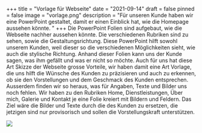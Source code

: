 +++
title = "Vorlage für Webseite"
date = "2021-09-14"
draft = false
pinned = false
image = "vorlage.png"
description = "Für unseren Kunde haben wir eine PowerPoint gestaltet, damit er einen Einblick hat, wie die Homepage aussehen könnte. "
+++
Die PowerPoint Folien sind aufgebaut, wie die Webseite nachher aussehen könnte. Die verschiedenen Rubriken sind zu sehen, sowie die Gestaltungsrichtung. Diese PowerPoint hilft sowohl unserem Kunden, weil dieser so die verschiedenen Möglichkeiten sieht, wie auch die stylische Richtung. Anhand dieser Folien kann uns der Kunde sagen, was ihm gefällt und was er nicht so möchte. Auch für uns hat diese Art Skizze der Webseite grosse Vorteile, wir haben damit eine Art Vorlage, die uns hilft die Wünsche des Kunden zu präzisieren und auch zu erkennen, ob sie den Vorstellungen und dem Geschmack des Kunden entsprechen. Ausserdem finden wir so heraus, was für Angaben, Texte und Bilder uns noch fehlen. Wir haben zu den Rubriken Home, Dienstleistungen, Über mich, Galerie und Kontakt je eine Folie kreiert mit Bildern und Feldern. Das Ziel wäre die Bilder und Texte durch die des Kunden zu ersetzen, die jetzigen sind nur provisorisch und sollen die Vorstellungskraft unterstützen. 

![](vorlage.png)